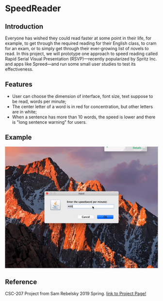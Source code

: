 # SpeedReader
## Introduction
Everyone has wished they could read faster at some point in their life, 
for example, to get through the required reading for their English class, 
to cram for an exam, or to simply get through their ever-growing list of novels to read.
In this project, we will prototype one approach to speed reading called 
Rapid Serial Visual Presentation (RSVP)—recently popularized by Spritz Inc.
and apps like Spreed—and run some small user studies to test its effectiveness.

## Features
- User can choose the dimension of interface, font size, text suppose to be read, words per minute;
- The center letter of a word is in red for concentration, but other letters are in white;
- When a sentence has more than 10 words, the speed is lower and there is "long sentence warning" for users.

## Example
![](testing_files/example.gif)

## Reference
CSC-207 Project from Sam Rebelsky 2019 Spring.
[link to Project Page!](http://www.cs.grinnell.edu/~rebelsky/Courses/CSC207/2019S/01/assignments/assignment02.html)
